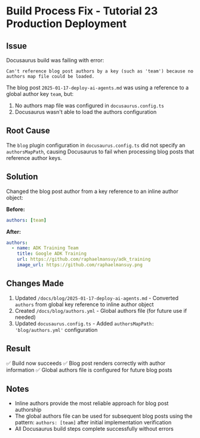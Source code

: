 # Build Process Fix - Tutorial 23 Production Deployment

## Issue
Docusaurus build was failing with error:
```
Can't reference blog post authors by a key (such as 'team') because no authors map file could be loaded.
```

The blog post `2025-01-17-deploy-ai-agents.md` was using a reference to a global author key `team`, but:
1. No authors map file was configured in `docusaurus.config.ts`
2. Docusaurus wasn't able to load the authors configuration

## Root Cause
The `blog` plugin configuration in `docusaurus.config.ts` did not specify an `authorsMapPath`, causing Docusaurus to fail when processing blog posts that reference author keys.

## Solution
Changed the blog post author from a key reference to an inline author object:

**Before:**
```yaml
authors: [team]
```

**After:**
```yaml
authors:
  - name: ADK Training Team
    title: Google ADK Training
    url: https://github.com/raphaelmansuy/adk_training
    image_url: https://github.com/raphaelmansuy.png
```

## Changes Made
1. Updated `/docs/blog/2025-01-17-deploy-ai-agents.md` - Converted `authors` from global key reference to inline author object
2. Created `/docs/blog/authors.yml` - Global authors file (for future use if needed)
3. Updated `docusaurus.config.ts` - Added `authorsMapPath: 'blog/authors.yml'` configuration

## Result
✅ Build now succeeds
✅ Blog post renders correctly with author information
✅ Global authors file is configured for future blog posts

## Notes
- Inline authors provide the most reliable approach for blog post authorship
- The global authors file can be used for subsequent blog posts using the pattern: `authors: [team]` after initial implementation verification
- All Docusaurus build steps complete successfully without errors
